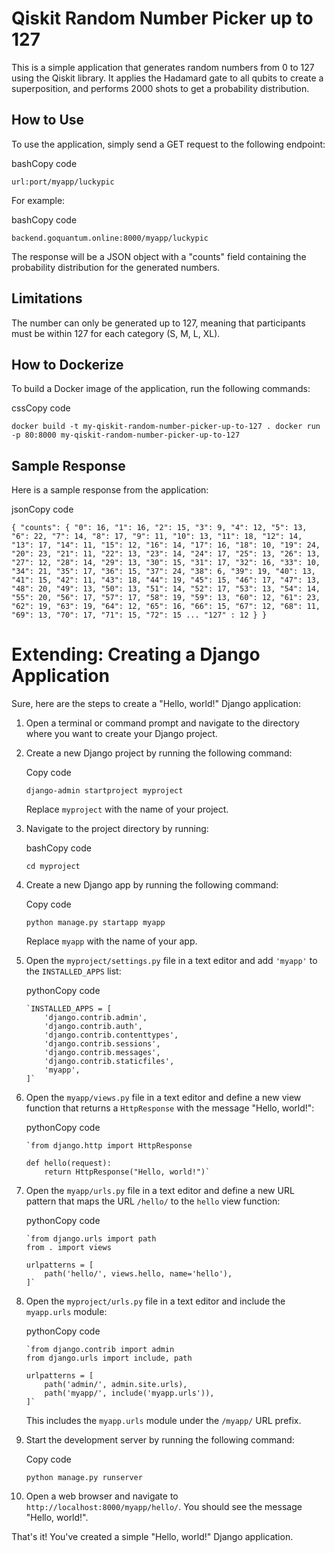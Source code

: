 
# Qiskit Random Number Picker up to 127

This is a simple application that generates random numbers from 0 to 127 using the Qiskit library. It applies the Hadamard gate to all qubits to create a superposition, and performs 2000 shots to get a probability distribution.

## How to Use

To use the application, simply send a GET request to the following endpoint:

bashCopy code

`url:port/myapp/luckypic` 

For example:

bashCopy code

`backend.goquantum.online:8000/myapp/luckypic` 

The response will be a JSON object with a "counts" field containing the probability distribution for the generated numbers.

## Limitations

The number can only be generated up to 127, meaning that participants must be within 127 for each category (S, M, L, XL).

## How to Dockerize

To build a Docker image of the application, run the following commands:

cssCopy code

`docker build -t my-qiskit-random-number-picker-up-to-127 .
docker run -p 80:8000 my-qiskit-random-number-picker-up-to-127` 

## Sample Response

Here is a sample response from the application:

jsonCopy code

`{
  "counts": {
    "0": 16,
    "1": 16,
    "2": 15,
    "3": 9,
    "4": 12,
    "5": 13,
    "6": 22,
    "7": 14,
    "8": 17,
    "9": 11,
    "10": 13,
    "11": 18,
    "12": 14,
    "13": 17,
    "14": 11,
    "15": 12,
    "16": 14,
    "17": 16,
    "18": 10,
    "19": 24,
    "20": 23,
    "21": 11,
    "22": 13,
    "23": 14,
    "24": 17,
    "25": 13,
    "26": 13,
    "27": 12,
    "28": 14,
    "29": 13,
    "30": 15,
    "31": 17,
    "32": 16,
    "33": 10,
    "34": 21,
    "35": 17,
    "36": 15,
    "37": 24,
    "38": 6,
    "39": 19,
    "40": 13,
    "41": 15,
    "42": 11,
    "43": 18,
    "44": 19,
    "45": 15,
    "46": 17,
    "47": 13,
    "48": 20,
    "49": 13,
    "50": 13,
    "51": 14,
    "52": 17,
    "53": 13,
    "54": 14,
    "55": 20,
    "56": 17,
    "57": 17,
    "58": 19,
    "59": 13,
    "60": 12,
    "61": 23,
    "62": 19,
    "63": 19,
    "64": 12,
    "65": 16,
    "66": 15,
    "67": 12,
    "68": 11,
    "69": 13,
    "70": 17,
    "71": 15,
    "72": 15 ... "127" : 12 }
    } `


# Extending: Creating a Django Application
Sure, here are the steps to create a "Hello, world!" Django application:

1.  Open a terminal or command prompt and navigate to the directory where you want to create your Django project.
    
2.  Create a new Django project by running the following command:
    
    Copy code
    
    `django-admin startproject myproject` 
    
    Replace `myproject` with the name of your project.
    
3.  Navigate to the project directory by running:
    
    bashCopy code
    
    `cd myproject` 
    
4.  Create a new Django app by running the following command:
    
    Copy code
    
    `python manage.py startapp myapp` 
    
    Replace `myapp` with the name of your app.
    
5.  Open the `myproject/settings.py` file in a text editor and add `'myapp'` to the `INSTALLED_APPS` list:
    
    pythonCopy code
    ```
    `INSTALLED_APPS = [
        'django.contrib.admin',
        'django.contrib.auth',
        'django.contrib.contenttypes',
        'django.contrib.sessions',
        'django.contrib.messages',
        'django.contrib.staticfiles',
        'myapp',
    ]` 
    ```
6.  Open the `myapp/views.py` file in a text editor and define a new view function that returns a `HttpResponse` with the message "Hello, world!":
    
    pythonCopy code
    ```
    `from django.http import HttpResponse
    
    def hello(request):
        return HttpResponse("Hello, world!")` 
    ```
    
7.  Open the `myapp/urls.py` file in a text editor and define a new URL pattern that maps the URL `/hello/` to the `hello` view function:
    
    pythonCopy code
    ```
    `from django.urls import path
    from . import views
    
    urlpatterns = [
        path('hello/', views.hello, name='hello'),
    ]` 
    ```
8.  Open the `myproject/urls.py` file in a text editor and include the `myapp.urls` module:
    
    pythonCopy code
    ```
    `from django.contrib import admin
    from django.urls import include, path
    
    urlpatterns = [
        path('admin/', admin.site.urls),
        path('myapp/', include('myapp.urls')),
    ]` 
    ```
    This includes the `myapp.urls` module under the `/myapp/` URL prefix.
    
9.  Start the development server by running the following command:
    
    Copy code
    
    `python manage.py runserver` 
    
10.  Open a web browser and navigate to `http://localhost:8000/myapp/hello/`. You should see the message "Hello, world!".
    

That's it! You've created a simple "Hello, world!" Django application.